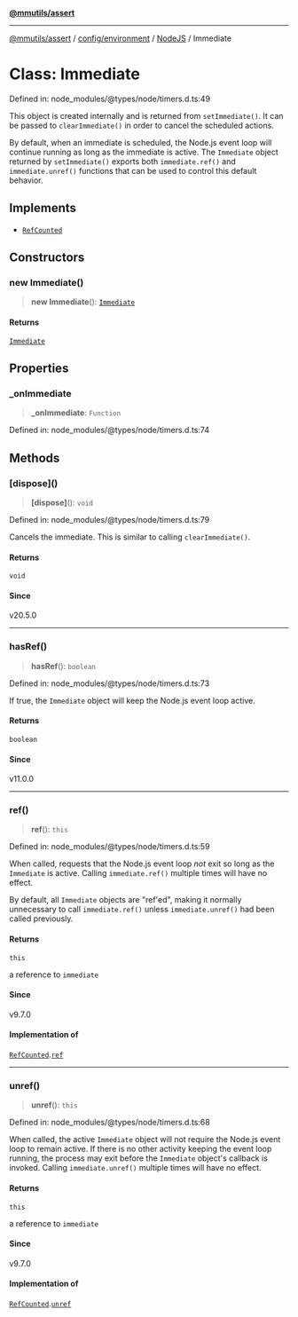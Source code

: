 [**@mmutils/assert**](../../../../../README.md)

***

[@mmutils/assert](../../../../../modules.md) / [config/environment](../../../README.md) / [NodeJS](../README.md) / Immediate

# Class: Immediate

Defined in: node\_modules/@types/node/timers.d.ts:49

This object is created internally and is returned from `setImmediate()`. It
can be passed to `clearImmediate()` in order to cancel the scheduled
actions.

By default, when an immediate is scheduled, the Node.js event loop will continue
running as long as the immediate is active. The `Immediate` object returned by `setImmediate()` exports both `immediate.ref()` and `immediate.unref()` functions that can be used to
control this default behavior.

## Implements

- [`RefCounted`](../interfaces/RefCounted.md)

## Constructors

### new Immediate()

> **new Immediate**(): [`Immediate`](Immediate.md)

#### Returns

[`Immediate`](Immediate.md)

## Properties

### \_onImmediate

> **\_onImmediate**: `Function`

Defined in: node\_modules/@types/node/timers.d.ts:74

## Methods

### \[dispose\]()

> **\[dispose\]**(): `void`

Defined in: node\_modules/@types/node/timers.d.ts:79

Cancels the immediate. This is similar to calling `clearImmediate()`.

#### Returns

`void`

#### Since

v20.5.0

***

### hasRef()

> **hasRef**(): `boolean`

Defined in: node\_modules/@types/node/timers.d.ts:73

If true, the `Immediate` object will keep the Node.js event loop active.

#### Returns

`boolean`

#### Since

v11.0.0

***

### ref()

> **ref**(): `this`

Defined in: node\_modules/@types/node/timers.d.ts:59

When called, requests that the Node.js event loop _not_ exit so long as the `Immediate` is active. Calling `immediate.ref()` multiple times will have no
effect.

By default, all `Immediate` objects are "ref'ed", making it normally unnecessary
to call `immediate.ref()` unless `immediate.unref()` had been called previously.

#### Returns

`this`

a reference to `immediate`

#### Since

v9.7.0

#### Implementation of

[`RefCounted`](../interfaces/RefCounted.md).[`ref`](../interfaces/RefCounted.md#ref)

***

### unref()

> **unref**(): `this`

Defined in: node\_modules/@types/node/timers.d.ts:68

When called, the active `Immediate` object will not require the Node.js event
loop to remain active. If there is no other activity keeping the event loop
running, the process may exit before the `Immediate` object's callback is
invoked. Calling `immediate.unref()` multiple times will have no effect.

#### Returns

`this`

a reference to `immediate`

#### Since

v9.7.0

#### Implementation of

[`RefCounted`](../interfaces/RefCounted.md).[`unref`](../interfaces/RefCounted.md#unref)
